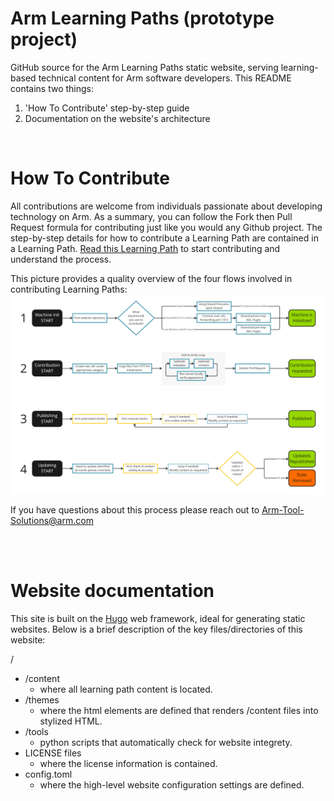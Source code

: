 # Arm Learning Paths (prototype project)

GitHub source for the Arm Learning Paths static website, serving learning-based technical content for Arm software developers. 
This README contains two things:
1. 'How To Contribute' step-by-step guide
2. Documentation on the website's architecture

<br/>

# How To Contribute

All contributions are welcome from individuals passionate about developing technology on Arm. As a summary, you can follow the Fork then Pull Request formula for contributing just like you would any Github project. The step-by-step details for how to contribute a Learning Path are contained in a Learning Path. [Read this Learning Path](http://www.armswdev.tk/learning-paths/cross-platform/_example-learning-path/) to start contributing and understand the process.

This picture provides a quality overview of the four flows involved in contributing Learning Paths:
![Process Flow](content/learning-paths/cross-platform/_example-learning-path/process-flow.PNG)

If you have questions about this process please reach out to Arm-Tool-Solutions@arm.com

<br/>
<br/>

# Website documentation

This site is built on the [Hugo](https://gohugo.io/) web framework, ideal for generating static websites. Below is a brief description of the key files/directories of this website:

/
  * /content
    * where all learning path content is located.
  * /themes
    * where the html elements are defined that renders /content files into stylized HTML.
  * /tools
    * python scripts that automatically check for website integrety.
  * LICENSE files
    * where the license information is contained.
  * config.toml
    * where the high-level website configuration settings are defined.
 
